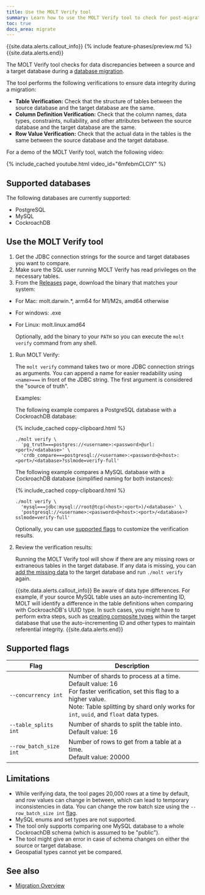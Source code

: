 ```yaml
---
title: Use the MOLT Verify tool
summary: Learn how to use the MOLT Verify tool to check for post-migration data discrepancies.
toc: true
docs_area: migrate
---
```


{{site.data.alerts.callout_info}}
{% include feature-phases/preview.md %}
{{site.data.alerts.end}}

The MOLT Verify tool checks for data discrepancies between a source and a target database during a [database migration](migration-overview.html).

The tool performs the following verifications to ensure data integrity during a migration:

- **Table Verification:** Check that the structure of tables between the source database and the target database are the same.
- **Column Definition Verification:** Check that the column names, data types, constraints, nullability, and other attributes between the source database and the target database are the same. 
- **Row Value Verification:** Check that the actual data in the tables is the same between the source database and the target database.

For a demo of the MOLT Verify tool, watch the following video:

{% include_cached youtube.html video_id="6mfebmCLClY" %}

## Supported databases

The following databases are currently supported:

- PostgreSQL
- MySQL
- CockroachDB

## Use the MOLT Verify tool

1. Get the JDBC connection strings for the source and target databases you want to compare.
1. Make sure the SQL user running MOLT Verify has read privileges on the necessary tables.
1. From the [Releases](https://github.com/cockroachdb/molt/releases/) page, download the binary that matches your system:
  - For Mac: molt.darwin.*, arm64 for M1/M2s, amd64 otherwise
  - For windows: .exe
  - For Linux: molt.linux.amd64
   
    Optionally, add the binary to your `PATH` so you can execute the `molt verify` command from any shell.
1. Run MOLT Verify: 

    The `molt verify` command takes two or more JDBC connection strings as arguments. You can append a name for easier readability using `<name>===` in front of the JDBC string. The first argument is considered the "source of truth". 
    
    Examples:

    The following example compares a PostgreSQL database with a CockroachDB database:
    
    {% include_cached copy-clipboard.html %}
    ~~~ shell
    ./molt verify \
      'pg_truth===postgres://<username>:<password>@url:<port>/<database>' \
      'crdb_compare===postgresql://<username>:<password>@<host>:<port>/<database>?sslmode=verify-full'
    ~~~

    The following example compares a MySQL database with a CockroachDB database (simplified naming for both instances):

    {% include_cached copy-clipboard.html %}
    ~~~ shell
    ./molt verify \
      'mysql===jdbc:mysql://root@tcp(<host>:<port>)/<database>' \         
      'postgresql://<username>:<password>@<host>:<port>/<database>?sslmode=verify-full'
    ~~~

    Optionally, you can use [supported flags](#supported-flags) to customize the verification results.

1. Review the verification results:

    Running the MOLT Verify tool will show if there are any missing rows or extraneous tables in the target database. If any data is missing, you can [add the missing data](insert.html) to the target database and run `./molt verify` again.

    {{site.data.alerts.callout_info}} 
    Be aware of data type differences. For example, if your source MySQL table uses an auto-incrementing ID, MOLT will identify a difference in the table definitions when comparing with CockroachDB's UUID type. In such cases, you might have to perform extra steps, such as [creating composite types](create-type.html#create-a-composite-data-type) within the target database that use the auto-incrementing ID and other types to maintain referential integrity.
    {{site.data.alerts.end}}

## Supported flags

Flag | Description
----------|------------
`--concurrency int` | Number of shards to process at a time. <br>Default value: 16 <br>For faster verification, set this flag to a higher value. <br>Note: Table splitting by shard only works for `int`, `uuid`, and `float` data types.
`--table_splits int` | Number of shards to split the table into. <br>Default value: 16
`--row_batch_size int` | Number of rows to get from a table at a time. <br>Default value: 20000

## Limitations

- While verifying data, the tool pages 20,000 rows at a time by default, and row values can change in between, which can lead to temporary inconsistencies in data. You can change the row batch size using the `--row_batch_size int` [flag](#supported-flags).
- MySQL enums and set types are not supported.
- The tool only supports comparing one MySQL database to a whole CockroachDB schema (which is assumed to be "public").
- The tool might give an error in case of schema changes on either the source or target database.
- Geospatial types cannot yet be compared.

## See also

- [Migration Overview](migration-overview.html)
